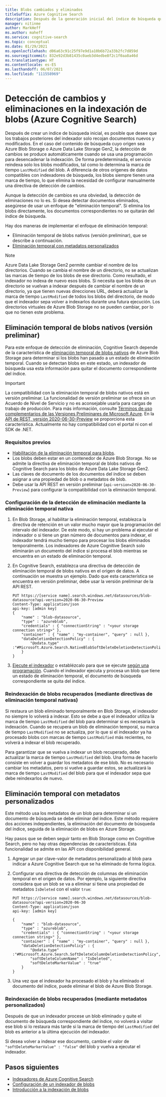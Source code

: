 ```yaml
---
title: Blobs cambiados y eliminados
titleSuffix: Azure Cognitive Search
description: Después de la generación inicial del índice de búsqueda que importa desde Azure Blob Storage, la indexación posterior puede elegir solo los blobs que se cambien o eliminen. En este artículo se explican los detalles.
manager: nitinme
author: MarkHeff
ms.author: maheff
ms.service: cognitive-search
ms.topic: conceptual
ms.date: 01/29/2021
ms.openlocfilehash: d06a63c91c25f97e9d1a10b6b72a33b2fc7d859d
ms.sourcegitcommit: 832e92d3b81435c0aeb3d4edbe8f2c1f0aa8a46d
ms.translationtype: HT
ms.contentlocale: es-ES
ms.lasthandoff: 06/07/2021
ms.locfileid: "111558969"
---
```

# <a name="change-and-deletion-detection-in-blob-indexing-azure-cognitive-search"></a>Detección de cambios y eliminaciones en la indexación de blobs (Azure Cognitive Search)

Después de crear un índice de búsqueda inicial, es posible que desee que los trabajos posteriores del indexador solo recojan documentos nuevos y modificados. En el caso del contenido de búsqueda cuyo origen sea Azure Blob Storage o Azure Data Lake Storage Gen2, la detección de cambios se produce automáticamente cuando se usa una programación para desencadenar la indexación. De forma predeterminada, el servicio reindexa solo los blobs modificados, tal como lo determina la marca de tiempo `LastModified` del blob. A diferencia de otros orígenes de datos compatibles con indexadores de búsqueda, los blobs siempre tienen una marca de tiempo, lo que elimina la necesidad de configurar manualmente una directiva de detección de cambios.

Aunque la detección de cambios es una obviedad, la detección de eliminaciones no lo es. Si desea detectar documentos eliminados, asegúrese de usar un enfoque de "eliminación temporal". Si elimina los blobs directamente, los documentos correspondientes no se quitarán del índice de búsqueda.

Hay dos maneras de implementar el enfoque de eliminación temporal:

+ Eliminación temporal de blobs nativos (versión preliminar), que se describe a continuación.
+ [Eliminación temporal con metadatos personalizados](#soft-delete-using-custom-metadata)

> [!NOTE] 
> Azure Data Lake Storage Gen2 permite cambiar el nombre de los directorios. Cuando se cambia el nombre de un directorio, no se actualizan las marcas de tiempo de los blobs de ese directorio. Como resultado, el indexador no indexa de nuevo esos blobs. Si necesita que los blobs de un directorio se vuelvan a indexar después de cambiar el nombre de un directorio, ya que tienen nuevas direcciones URL, deberá actualizar la marca de tiempo `LastModified` de todos los blobs del directorio, de modo que el indexador sepa volver a indexarlos durante una futura ejecución. Los directorios virtuales de Azure Blob Storage no se pueden cambiar, por lo que no tienen este problema.

## <a name="native-blob-soft-delete-preview"></a>Eliminación temporal de blobs nativos (versión preliminar)

Para este enfoque de detección de eliminación, Cognitive Search depende de la característica de [eliminación temporal de blobs nativos](../storage/blobs/soft-delete-blob-overview.md) de Azure Blob Storage para determinar si los blobs han pasado a un estado de eliminación temporal. Cuando se detectan blobs en este estado, un indexador de búsqueda usa esta información para quitar el documento correspondiente del índice.

> [!IMPORTANT]
> La compatibilidad con la eliminación temporal de blobs nativos está en versión preliminar. La funcionalidad de versión preliminar se ofrece sin un Acuerdo de Nivel de Servicio y no es aconsejable usarla para cargas de trabajo de producción. Para más información, consulte [Términos de uso complementarios de las Versiones Preliminares de Microsoft Azure](https://azure.microsoft.com/support/legal/preview-supplemental-terms/). En la [API de REST, versión 2020-06-30-Preview](./search-api-preview.md) se proporciona esta característica. Actualmente no hay compatibilidad con el portal ni con el SDK de .NET.

### <a name="prerequisites"></a>Requisitos previos

+ [Habilitación de la eliminación temporal para blobs](../storage/blobs/soft-delete-blob-enable.md).
+ Los blobs deben estar en un contenedor de Azure Blob Storage. No se admite la directiva de eliminación temporal de blobs nativos de Cognitive Search para los blobs de Azure Data Lake Storage Gen2.
+ Las claves de documento de los documentos del índice se deben asignar a una propiedad de blob o a metadatos de blob.
+ Debe usar la API REST en versión preliminar (`api-version=2020-06-30-Preview`) para configurar la compatibilidad con la eliminación temporal.

### <a name="how-to-configure-deletion-detection-using-native-soft-delete"></a>Configuración de la detección de eliminación mediante la eliminación temporal nativa

1. En Blob Storage, al habilitar la eliminación temporal, establezca la directiva de retención en un valor mucho mayor que la programación del intervalo del indexador. De este modo, si hay un problema al ejecutar el indexador o si tiene un gran número de documentos para indexar, el indexador tendrá mucho tiempo para procesar los blobs eliminados temporalmente. Los indexadores de Azure Cognitive Search solo eliminarán un documento del índice si procesa el blob mientras se encuentra en un estado de eliminación temporal.

1. En Cognitive Search, establezca una directiva de detección de eliminación temporal de blobs nativos en el origen de datos. A continuación se muestra un ejemplo. Dado que esta característica se encuentra en versión preliminar, debe usar la versión preliminar de la API REST.

    ```http
    PUT https://[service name].search.windows.net/datasources/blob-datasource?api-version=2020-06-30-Preview
    Content-Type: application/json
    api-key: [admin key]
    {
        "name" : "blob-datasource",
        "type" : "azureblob",
        "credentials" : { "connectionString" : "<your storage connection string>" },
        "container" : { "name" : "my-container", "query" : null },
        "dataDeletionDetectionPolicy" : {
            "@odata.type" :"#Microsoft.Azure.Search.NativeBlobSoftDeleteDeletionDetectionPolicy"
        }
    }
    ```

1. [Ejecute el indexador](/rest/api/searchservice/run-indexer) o establézcalo para que se ejecute [según una programación](search-howto-schedule-indexers.md). Cuando el indexador ejecuta y procesa un blob que tiene un estado de eliminación temporal, el documento de búsqueda correspondiente se quita del índice.

### <a name="reindexing-undeleted-blobs-using-native-soft-delete-policies"></a>Reindexación de blobs recuperados (mediante directivas de eliminación temporal nativas)

Si restaura un blob eliminado temporalmente en Blob Storage, el indexador no siempre lo volverá a indexar. Esto se debe a que el indexador utiliza la marca de tiempo `LastModified` del blob para determinar si es necesaria la indexación. Cuando se recupera un blob de eliminación temporal, su marca de tiempo `LastModified` no se actualiza, por lo que si el indexador ya ha procesado blobs con marcas de tiempo `LastModified` más recientes, no volverá a indexar el blob recuperado. 

Para garantizar que se vuelva a indexar un blob recuperado, debe actualizar la marca de tiempo `LastModified` del blob. Una forma de hacerlo consiste en volver a guardar los metadatos de ese blob. No es necesario cambiar los metadatos, pero si vuelve a guardar estos, se actualizará la marca de tiempo `LastModified` del blob para que el indexador sepa que debe reindexarlos de nuevo.

## <a name="soft-delete-using-custom-metadata"></a>Eliminación temporal con metadatos personalizados

Este método usa los metadatos de un blob para determinar si un documento de búsqueda se debe eliminar del índice. Este método requiere dos acciones independientes, la eliminación del documento de búsqueda del índice, seguida de la eliminación de blobs en Azure Storage.

Hay pasos que se deben seguir tanto en Blob Storage como en Cognitive Search, pero no hay otras dependencias de características. Esta funcionalidad se admite en las API con disponibilidad general.

1. Agregar un par clave-valor de metadatos personalizado al blob para indicar a Azure Cognitive Search que se ha eliminado de forma lógica.

1. Configurar una directiva de detección de columnas de eliminación temporal en el origen de datos. Por ejemplo, la siguiente directiva considera que un blob se va a eliminar si tiene una propiedad de metadatos `IsDeleted` con el valor `true`:

    ```http
    PUT https://[service name].search.windows.net/datasources/blob-datasource?api-version=2020-06-30
    Content-Type: application/json
    api-key: [admin key]

    {
        "name" : "blob-datasource",
        "type" : "azureblob",
        "credentials" : { "connectionString" : "<your storage connection string>" },
        "container" : { "name" : "my-container", "query" : null },
        "dataDeletionDetectionPolicy" : {
            "@odata.type" :"#Microsoft.Azure.Search.SoftDeleteColumnDeletionDetectionPolicy",
            "softDeleteColumnName" : "IsDeleted",
            "softDeleteMarkerValue" : "true"
        }
    }
    ```

1. Una vez que el indexador ha procesado el blob y ha eliminado el documento del índice, puede eliminar el blob de Azure Blob Storage.

### <a name="reindexing-undeleted-blobs-using-custom-metadata"></a>Reindexación de blobs recuperados (mediante metadatos personalizados)

Después de que un indexador procese un blob eliminado y quite el documento de búsqueda correspondiente del índice, no volverá a visitar ese blob si lo restaura más tarde si la marca de tiempo del `LastModified` del blob es anterior a la última ejecución del indexador.

Si desea volver a indexar ese documento, cambie el valor de `"softDeleteMarkerValue" : "false"` del blob y vuelva a ejecutar el indexador.

## <a name="next-steps"></a>Pasos siguientes

+ [Indexadores de Azure Cognitive Search](search-indexer-overview.md)
+ [Configuración de un indexador de blobs](search-howto-indexing-azure-blob-storage.md)
+ [Introducción a la indexación de blobs](search-blob-storage-integration.md)